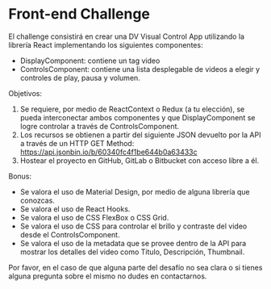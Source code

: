 # Front-end Challenge  

El challenge consistirá en crear una DV Visual Control App utilizando la librería React implementando los siguientes componentes:
- DisplayComponent: contiene un tag video 
- ControlsComponent: contiene una lista desplegable de videos a elegir y controles de play, pausa y volumen. 

Objetivos: 

1) Se requiere, por medio de ReactContext o Redux (a tu elección), se pueda interconectar ambos componentes y que DisplayComponent se logre controlar a través de ControlsComponent. 
2) Los recursos se obtienen a partir del siguiente JSON devuelto por la API a través de un HTTP GET Method: https://api.jsonbin.io/b/60340fc4f1be644b0a63433c
3) Hostear el proyecto en GitHub, GitLab o Bitbucket con acceso libre a él. 

Bonus:  

- Se valora el uso de Material Design, por medio de alguna librería que conozcas. 
- Se valora el uso de React Hooks. 
- Se valora el uso de CSS FlexBox o CSS Grid. 
- Se valora el uso de CSS para controlar el brillo y contraste del video desde el ControlsComponent. 
- Se valora el uso de la metadata que se provee dentro de la API para mostrar los detalles del video como Título, Descripción, Thumbnail. 

Por favor, en el caso de que alguna parte del desafío no sea clara o si tienes alguna pregunta sobre el mismo no dudes en contactarnos. 